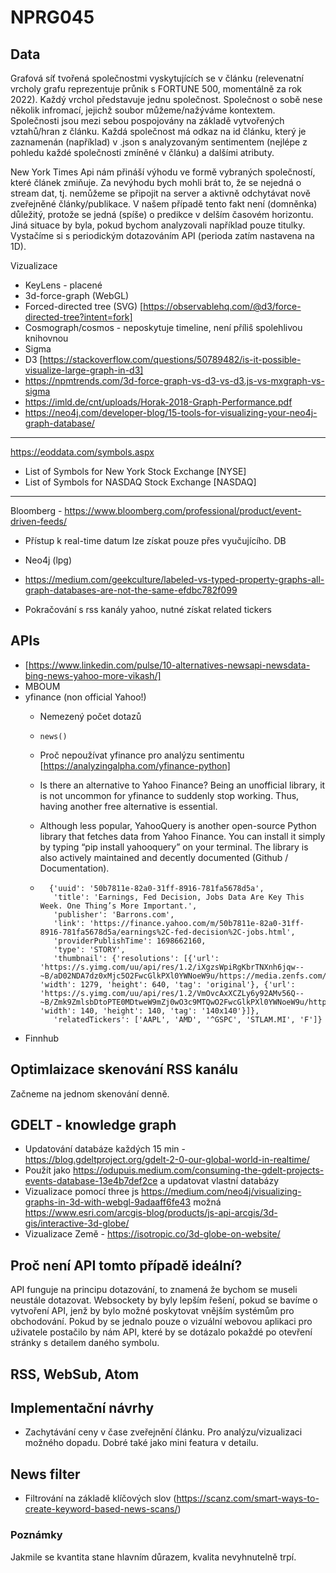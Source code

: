 # NPRG045

## Data
Grafová síť tvořená společnostmi vyskytujících se v článku (relevenatní vrcholy grafu reprezentuje průnik s FORTUNE 500, momentálně za rok 2022). Každý vrchol představuje jednu společnost. Společnost o sobě nese několik infromací, jejichž soubor můžeme/nažýváme kontextem. Společnosti jsou mezi sebou pospojovány na základě vytvořených vztahů/hran z článku. Každá společnost má odkaz na id článku, který je zaznamenán (například) v .json s analyzovaným sentimentem (nejlépe z pohledu každé společnosti zmíněné v článku) a dalšími atributy.

New York Times Api nám přináší výhodu ve formě vybraných společností, které článek zmiňuje. Za nevýhodu bych mohli brát to, že se nejedná o stream dat, tj. nemůžeme se připojit na server a aktivně odchytávat nově zveřejněné články/publikace. V našem případě tento fakt není (domněnka) důležitý, protože se jedná (spíše) o predikce v delším časovém horizontu. Jiná situace by byla, pokud bychom analyzovali například pouze titulky. Vystačíme si s periodickým dotazováním API (perioda zatím nastavena na 1D).

Vizualizace
- KeyLens - placené
- 3d-force-graph (WebGL)
- Forced-directed tree (SVG) [https://observablehq.com/@d3/force-directed-tree?intent=fork]
- Cosmograph/cosmos - neposkytuje timeline, není příliš spolehlivou knihovnou
- Sigma 
- D3 [https://stackoverflow.com/questions/50789482/is-it-possible-visualize-large-graph-in-d3]
- https://npmtrends.com/3d-force-graph-vs-d3-vs-d3.js-vs-mxgraph-vs-sigma
- https://imld.de/cnt/uploads/Horak-2018-Graph-Performance.pdf
- https://neo4j.com/developer-blog/15-tools-for-visualizing-your-neo4j-graph-database/
---
https://eoddata.com/symbols.aspx
- List of Symbols for New York Stock Exchange [NYSE]
- List of Symbols for NASDAQ Stock Exchange [NASDAQ]
---
Bloomberg - https://www.bloomberg.com/professional/product/event-driven-feeds/
- Přístup k real-time datum lze získat pouze přes vyučujícího.
DB
- Neo4j (lpg)
- https://medium.com/geekculture/labeled-vs-typed-property-graphs-all-graph-databases-are-not-the-same-efdbc782f099

- Pokračování s rss kanály yahoo, nutné získat related tickers
## APIs
- [https://www.linkedin.com/pulse/10-alternatives-newsapi-newsdata-bing-news-yahoo-more-vikash/]
- MBOUM
- yfinance (non official Yahoo!)
    - Nemezený počet dotazů
    - `news()`
    - Proč nepoužívat yfinance pro analýzu sentimentu [https://analyzingalpha.com/yfinance-python]
    - Is there an alternative to Yahoo Finance? Being an unofficial library, it is not uncommon for yfinance to suddenly stop working. Thus, having another free alternative is essential.
    
    - Although less popular, YahooQuery is another open-source Python library that fetches data from Yahoo Finance. You can install it simply by typing “pip install yahooquery” on your terminal. The library is also actively maintained and decently documented (Github / Documentation).
    - ```
        {'uuid': '50b7811e-82a0-31ff-8916-781fa5678d5a', 
         'title': 'Earnings, Fed Decision, Jobs Data Are Key This Week. One Thing’s More Important.', 
         'publisher': 'Barrons.com', 
         'link': 'https://finance.yahoo.com/m/50b7811e-82a0-31ff-8916-781fa5678d5a/earnings%2C-fed-decision%2C-jobs.html', 
         'providerPublishTime': 1698662160, 
         'type': 'STORY', 
         'thumbnail': {'resolutions': [{'url': 'https://s.yimg.com/uu/api/res/1.2/iXgzsWpiRgKbrTNXnh6jqw--~B/aD02NDA7dz0xMjc5O2FwcGlkPXl0YWNoeW9u/https://media.zenfs.com/en/Barrons.com/fa92d09e55c95de75a80bed7faaa9e0b', 'width': 1279, 'height': 640, 'tag': 'original'}, {'url': 'https://s.yimg.com/uu/api/res/1.2/VmOvcAxXCZLy6y92AMv56Q--~B/Zmk9ZmlsbDtoPTE0MDtweW9mZj0wO3c9MTQwO2FwcGlkPXl0YWNoeW9u/https://media.zenfs.com/en/Barrons.com/fa92d09e55c95de75a80bed7faaa9e0b', 'width': 140, 'height': 140, 'tag': '140x140'}]}, 
         'relatedTickers': ['AAPL', 'AMD', '^GSPC', 'STLAM.MI', 'F']}
        ```
- Finnhub

## Optimlaizace skenování RSS kanálu
Začneme na jednom skenování denně.

## GDELT - knowledge graph
- Updatování databáze každých 15 min - https://blog.gdeltproject.org/gdelt-2-0-our-global-world-in-realtime/
- Použít jako https://odupuis.medium.com/consuming-the-gdelt-projects-events-database-13e4b7def2ce a updatovat vlastní databázy
- Vizualizace pomocí three js https://medium.com/neo4j/visualizing-graphs-in-3d-with-webgl-9adaaff6fe43 možná https://www.esri.com/arcgis-blog/products/js-api-arcgis/3d-gis/interactive-3d-globe/
- Vizualizace Země - https://isotropic.co/3d-globe-on-website/ 

## Proč není API  tomto případě ideální?
API funguje na principu dotazování, to znamená že bychom se museli neustále dotazovat. Websockety by byly lepším řešení, pokud se bavíme o vytvoření API, jenž by bylo možné poskytovat vnějším systémům pro obchodování. Pokud by se jednalo pouze o vizuální webovou aplikaci pro uživatele postačilo by nám API, které by se dotázalo pokaždé po otevření stránky s detailem daného symbolu.

## RSS, WebSub, Atom

## Implementační návrhy
- Zachytávání ceny v čase zveřejnění článku. Pro analýzu/vizualizaci možného dopadu. Dobré také jako mini featura v detailu.

## News filter 
- Filtrování na základě klíčových slov (https://scanz.com/smart-ways-to-create-keyword-based-news-scans/)

### Poznámky
Jakmile se kvantita stane hlavním důrazem, kvalita nevyhnutelně trpí. 